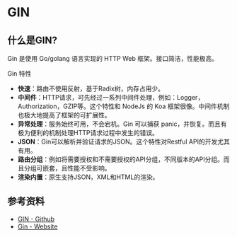 # GIN

## 什么是GIN?

Gin 是使用 Go/golang 语言实现的 HTTP Web 框架。接口简洁，性能极高。

Gin 特性

- **快速**：路由不使用反射，基于Radix树，内存占用少。
- **中间件**：HTTP请求，可先经过一系列中间件处理，例如：Logger，Authorization，GZIP等。这个特性和 NodeJs 的 Koa 框架很像。中间件机制也极大地提高了框架的可扩展性。
- **异常处理**：服务始终可用，不会宕机。Gin 可以捕获 panic，并恢复。而且有极为便利的机制处理HTTP请求过程中发生的错误。
- **JSON**：Gin可以解析并验证请求的JSON。这个特性对Restful API的开发尤其有用。
- **路由分组**：例如将需要授权和不需要授权的API分组，不同版本的API分组。而且分组可嵌套，且性能不受影响。
- **渲染内置**：原生支持JSON，XML和HTML的渲染。

## 参考资料

- [GIN - Github](https://github.com/gin-gonic/gin)
- [Gin - Website](https://gin-gonic.com/)
